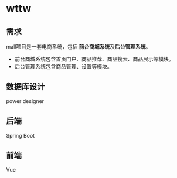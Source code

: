 # wttw

## 需求

mall项目是一套电商系统，包括 **前台商城系统**及**后台管理系统**。

- 前台商城系统包含首页门户、商品推荐、商品搜索、商品展示等模块。
- 后台管理系统包含商品管理、设置等模块。

## 数据库设计

power designer

## 后端

Spring Boot

## 前端

Vue
